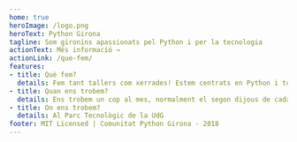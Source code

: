```yaml
---
home: true
heroImage: /logo.png
heroText: Python Girona
tagline: Som gironins apassionats pel Python i per la tecnologia
actionText: Més informació →
actionLink: /que-fem/
features:
- title: Què fem?
  details: Fem tant tallers com xerrades! Estem centrats en Python i tot el seu ecosistema, però com a bons geeks ens apassiona la tecnologia en general!
- title: Quan ens trobem?
  details: Ens trobem un cop al mes, normalment el segon dijous de cada mes
- title: On ens trobem?
  details: Al Parc Tecnològic de la UdG
footer: MIT Licensed | Comunitat Python Girona - 2018
---
```


